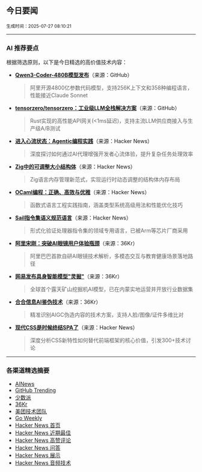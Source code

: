 ## 今日要闻

<sub> 生成时间：2025-07-27 08:10:21</sub>


---

### AI 推荐要点

根据筛选原则，以下是今日精选的高价值技术内容：

- **[Qwen3-Coder-480B模型发布](https://github.com/QwenLM/Qwen3-Coder)**（来源：GitHub）  
  > 阿里开源4800亿参数代码模型，支持256K上下文和358种编程语言，性能接近Claude Sonnet

- **[tensorzero/tensorzero：工业级LLM全栈解决方案](https://github.com/tensorzero/tensorzero)**（来源：GitHub）  
  > Rust实现的高性能API网关(<1ms延迟)，支持主流LLM供应商接入与生产级A/B测试

- **[进入心流状态：Agentic编程实践](https://news.ycombinator.com/item?id=44697585)**（来源：Hacker News）  
  > 深度探讨如何通过AI代理增强开发者心流体验，提升复杂任务处理效率

- **[Zig中的可调整大小结构体](https://news.ycombinator.com/item?id=44697131)**（来源：Hacker News）  
  > Zig语言内存管理新范式，实现运行时动态调整的结构体内存布局

- **[OCaml编程：正确、高效与优雅](https://news.ycombinator.com/item?id=44696979)**（来源：Hacker News）  
  > 函数式语言工程实践指南，涵盖类型系统高级用法和性能优化技巧

- **[Sail指令集语义规范语言](https://news.ycombinator.com/item?id=44696543)**（来源：Hacker News）  
  > 形式化验证处理器指令集的领域专用语言，已被Arm等芯片厂商采用

- **[阿里宋刚：突破AI眼镜用户体验瓶颈](https://36kr.com/newsflashes/3395618004043913)**（来源：36Kr）  
  > 阿里巴巴首款自研AI眼镜技术解析，多模态交互与教育健康场景落地路径

- **[网易发布具身智能模型"灵掘"](https://36kr.com/newsflashes/3395609466800260)**（来源：36Kr）  
  > 全球首个露天矿山挖掘机AI模型，已在内蒙实地运营并开放行业数据集

- **[合合信息AI鉴伪技术](https://36kr.com/newsflashes/3395596363303043)**（来源：36Kr）  
  > 精准识别AIGC伪造内容的技术方案，支持人脸/图像/证件多维比对

- **[现代CSS是时候终结SPA了](https://news.ycombinator.com/item?id=44688489)**（来源：Hacker News）  
  > 深度分析CSS新特性如何替代前端框架的核心价值，引发300+技术讨论

---

### 各渠道精选摘要
- [AINews](./ai_news_summary_2025-07-27.md)
- [GitHub Trending](./github_trending_2025-07-27.md)
- [少数派](./shaoshupai_2025-07-27.md)
- [36Kr](./36kr_summary_2025-07-27.md)
- [美团技术团队](./meituan_2025-07-27.md)
- [Go Weekly](./go_weekly_2025-07-27.md)
- [Hacker News 首页](./hacker_news_frontpage_2025-07-27.md)
- [Hacker News 近期最佳](./hacker_news_best_2025-07-27.md)
- [Hacker News 高赞评论](./hacker_news_top_comments_2025-07-27.md)
- [Hacker News 问答](./hacker_news_ask_2025-07-27.md)
- [Hacker News 展示](./hacker_news_show_2025-07-27.md)
- [Hacker News 音频技术](./hacker_news_audio_tech_2025-07-27.md)